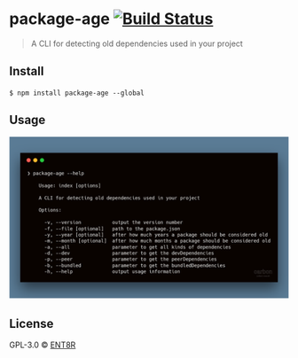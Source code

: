 # package-age [![Build Status](https://travis-ci.org/ENT8R/package-age.svg?branch=master)](https://travis-ci.org/ENT8R/package-age)

> A CLI for detecting old dependencies used in your project

## Install

```
$ npm install package-age --global
```

## Usage

<img src="carbon.png">

## License

GPL-3.0 © [ENT8R](https://github.com/ENT8R)
